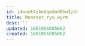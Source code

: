 ```yaml
---
id: i4wumt4zbedqmdod8bm2zdr
title: Monster_ryu_wyrm
desc: ''
updated: 1681956085062
created: 1681956085062
---
```

